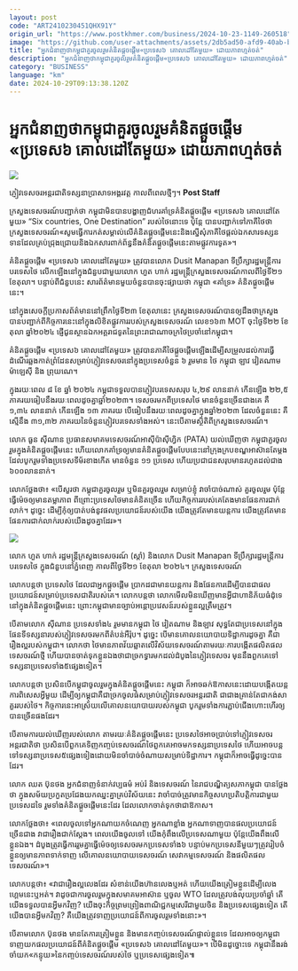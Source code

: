 ```yaml
---
layout: post
code: "ART2410230451QHX91Y"
origin_url: "https://www.postkhmer.com/business/2024-10-23-1149-260518"
image: "https://github.com/user-attachments/assets/2db5ad50-afd9-40ab-b85b-b5c3d58050fd"
title: "អ្នក​ជំនាញ​ថា​កម្ពុជា​គួរ​ចូលរួម​គំនិត​ផ្ដួច​ផ្ដើម​«ប្រទេស​៦ គោលដៅ​តែ​មួយ» ដោយ​ភាព​ហ្មត់ចត់"
description: "​​អ្នក​ជំនាញ​ថា​កម្ពុជា​គួរ​ចូលរួម​គំនិត​ផ្ដួច​ផ្ដើម​«ប្រទេស​៦ គោលដៅ​តែ​មួយ» ដោយ​ភាព​ហ្មត់ចត់​"
category: "BUSINESS"
language: "km"
date: 2024-10-29T09:13:38.120Z
---
```


# អ្នក​ជំនាញ​ថា​កម្ពុជា​គួរ​ចូលរួម​គំនិត​ផ្ដួច​ផ្ដើម​«ប្រទេស​៦ គោលដៅ​តែ​មួយ» ដោយ​ភាព​ហ្មត់ចត់

![](https://pppkhmer.sgp1.digitaloceanspaces.com/image/main/202410/23_10_2024_dsc09405.jpg)

ភ្ញៀវទេសចរ​អន្តរជាតិ​ទស្សនា​ប្រាសាទ​អង្គរវត្ត កាល​ពី​ពេល​ថ្មីៗ។ **Post Staff**

ក្រសួង​ទេសចរណ៍​បញ្ជាក់​ថា កម្ពុជា​មិន​បាន​បង្ហាញ​ជំហរ​គាំទ្រ​គំនិត​ផ្តួច​ផ្តើម​​ «ប្រទេស​៦ គោល​ដៅ​តែ​មួយ» “Six countries, One Destination” របស់​ថៃ​នោះ​ទេ ប៉ុន្តែ បាន​បញ្ជាក់​ទៅ​ភាគី​ថៃ​ថា ​ក្រសួង​ទេសចរណ៍​​«សូម​ធ្វើ​ការ​កត់​សម្គាល់​លើ​គំនិត​ផ្តួច​ផ្តើម​នេះ​ និង​ស្នើ​សុំ​ភាគី​ថៃ​ផ្តល់​ឯកសារ​ទស្សនទាន​ដែល​គ្រប់​ជ្រុង​ជ្រោយ ​និង​ឯកសារ​ពាក់​ព័ន្ធ​នឹង​គំនិត​ផ្តួច​ផ្តើម​នេះ​តាម​ផ្លូវ​ការទូត»។

គំនិត​ផ្ដួច​ផ្ដើម «ប្រទេស​៦ គោលដៅ​តែ​មួយ» ត្រូវ​បាន​លោក Dusit Manapan ទីប្រឹក្សា​រដ្ឋមន្ត្រី​ការបរទេស​ថៃ ​លើក​ឡើង​នៅ​ក្នុង​ជំនួប​ជាមួយ​លោក ហួត ហាក់ រដ្ឋមន្ត្រី​ក្រសួង​ទេសចរណ៍​កាល​ពី​ថ្ងៃ​ទី២១ ខែ​តុលា។ បន្ទាប់​ពី​ជំនួប​នេះ សារព័ត៌មាន​មួយ​ចំនួន​បាន​ចុះ​ផ្សាយ​ថា កម្ពុជា ​«គាំទ្រ​» គំនិត​ផ្ដួច​ផ្ដើម​នេះ។

នៅ​ក្នុង​សេចក្ដី​ប្រកាស​ព័ត៌មាន​នៅ​ព្រឹក​ថ្ងៃ​ទី២៣​ ខែ​តុលា​នេះ ក្រសួង​ទេសចរណ៍​បាន​ឲ្យ​ដឹង​ថា ​ក្រសួង​បាន​បញ្ជាក់​ពី​កិច្ចការ​នេះ​នៅ​ក្នុង​លិខិត​ផ្លូវការ​របស់​ក្រសួង​ទេសចរណ៍ លេខ​១៦៣ MOT ចុះ​ថ្ងៃ​ទី២២ ខែ​តុលា ឆ្នាំ​២០២៤ ផ្ញើ​ជូន​ស្ថាន​ឯកអគ្គរាជទូត​នៃ​ព្រះរាជាណាចក្រ​ថៃ​ប្រចាំ​នៅ​កម្ពុជា។

គំនិត​ផ្ដួច​ផ្ដើម​ «ប្រទេស​៦ គោលដៅ​តែ​មួយ» ត្រូវ​បាន​ភាគី​ថៃ​ផ្ដួចផ្ដើម​ឡើង​ដើម្បី​សម្រួល​ដល់​ការ​ធ្វើ​ដំណើរ​ឆ្លង​កាត់​ព្រំដែន​សម្រាប់​ភ្ញៀវ​ទេសចរ​​នៅ​ក្នុង​ប្រទេស​ចំនួន ៦ រួម​មាន ថៃ កម្ពុជា ឡាវ វៀតណាម ម៉ាឡេស៊ី និង​ ព្រុយណេ។ 

ក្នុង​រយៈ​ពេល ៨ ខែ ​ឆ្នាំ ២០២៤ កម្ពុជា​ទទួល​បាន​ភ្ញៀវ​បរទេស​សរុប ៤,២៩ លាន​នាក់​ កើន​ឡើង ២២,៥ ភាគរយ​ធៀប​នឹង​រយៈ​ពេល​ដូច​គ្នា​ឆ្នាំ​២០២៣។ ទេសចរ​មក​ពី​ប្រទេស​ថៃ មាន​ចំនួន​ច្រើន​ជាង​គេ​ គឺ ១,៣៤ លាន​នាក់ កើន​ឡើង​ ១៣ ភាគរយ​ បើ​ធៀប​នឹង​រយៈ​ពេល​ដូច​គ្នា​ក្នុង​ឆ្នាំ​២០២៣ ដែល​ចំនួន​នេះ គឺ​ស្មើ​នឹង​ ៣១,៣២ ភាគរយ​នៃ​ចំនួន​ភ្ញៀវ​បរទេស​ទាំង​អស់។ នេះ​បើ​តាម​ស្ថិតិ​ពី​ក្រសួង​ទេសចរណ៍។

លោក ធួន ស៊ីណាន ប្រធាន​សមាគម​ទេសចរណ៍​អាស៊ីប៉ាស៊ីហ្វិក​ (PATA) យល់​ឃើញ​ថា កម្ពុជា​គួរ​ចូលរួម​ក្នុង​គំនិត​ផ្ដួច​ផ្ដើម​នេះ ហើយ​លោក​គាំទ្រ​ឲ្យ​មាន​គំនិត​ផ្ដួច​ផ្ដើម​បែប​នេះ​នៅ​ក្រុង​ក្របខណ្ឌ​អាស៊ាន​តែ​ម្ដង ដែល​បូករួម​ទាំង​ប្រទេស​ទីម័រ​ខាងកើត ​មាន​ចំនួន ១១ ប្រទេស ហើយ​ប្រជាជន​សរុប​មាន​រហូត​ដល់​ជាង ៦០០​លាន​នាក់។ 

លោក​ថ្លែង​ថា៖ «បើ​សួរ​ថា កម្ពុជា​គួរ​ចូលរួម ឬ​មិន​គួរ​ចូលរួម សម្រាប់​ខ្ញុំ វា​ចាំបាច់​ណាស់​ គួរ​ចូល​រួម ប៉ុន្តែ​ធ្វើ​ម៉េច​ឲ្យ​មាន​តម្លា​ភាព ពីព្រោះ​ប្រទេស​ថៃ​មាន​គំនិត​ច្រើន ហើយ​កិច្ចការ​របស់​គេ​តែង​មាន​ផែន​ការ​ជាក់​លាក់។ ដូច្នេះ ដើម្បី​កុំ​ឲ្យ​បាត់​បង់​នូវ​ផល​ប្រយោជន៍​របស់​យើង យើង​ត្រូវ​តែ​មាន​យន្តការ យើង​ត្រូវ​តែ​មាន​ផែនការ​ជាក់​លាក់​របស់​យើង​ដូច​គ្នា​ដែរ»។

![](https://github.com/user-attachments/assets/d3c4a336-f311-4a2d-a751-63ed45466ee0)

លោក ហួត ហាក់ រដ្ឋមន្ត្រីក្រសួង​ទេសចរណ៍ (ស្ដាំ) និង​លោក Dusit Manapan ទីប្រឹក្សា​រដ្ឋមន្ត្រី​ការបរទេស​ថៃ ក្នុង​ជំនួប​​នៅ​ភ្នំពេញ កាល​ពី​ថ្ងៃ​ទី២១ ខែតុលា ២០២៤។ ក្រសួង​ទេសចរណ៍

លោក​បន្ត​ថា ប្រទេស​ថៃ ដែល​ជា​អ្នក​ផ្ដួច​ផ្ដើម ប្រាកដ​ជា​មាន​យន្តការ និង​ផែនការ​ដើម្បី​បាន​ជា​ផល​ប្រយោជន៍​សម្រាប់​ប្រទេស​ជាតិ​របស់​គេ។ លោក​បន្ត​ថា លោក​មើល​មិន​ឃើញ​មាន​អ្វី​ជា​ហានិភ័យ​ធំដុំ​ទេ នៅ​ក្នុង​គំនិត​ផ្ដួច​ផ្ដើម​នេះ​ ព្រោះ​កម្ពុជា ​មាន​ច្បាប់​អន្តោ​ប្រវេសន៍​របស់​ខ្លួន​ល្អ​ត្រឹម​ត្រូវ។ 

បើ​តាម​លោក ស៊ីណាន ប្រទេស​ទាំង​៤ រួម​មាន​កម្ពុជា ​ថៃ វៀតណាម និង​ឡាវ សុទ្ធតែ​ជា​ប្រទេស​នៅ​ក្នុង​ផែនទី​ទស្សនា​របស់​​ភ្ញៀវ​ទេសចរ​មក​ពី​តំបន់​អឺរ៉ុប។ ដូច្នេះ បើ​មាន​គោលនយោបាយ​ទិដ្ឋាការ​ដូច​គ្នា គឺ​ជា​រឿង​ល្អ​របស់​កម្ពុជា។ លោក​ថា ថៃ​មាន​ភាព​វ័យ​ឆ្លាត​លើ​វិស័យ​ទេសចរណ៍​តាម​រយៈ​ការ​បង្កើត​ផលិតផល​ទេសចរណ៍​ថ្មី ហើយ​បាន​ចាត់​ទុក​ខ្លួន​ឯង​ថា​ជា​ច្រក​ទ្វារ​មកដល់​ដំបូង​នៃ​ភ្ញៀវ​ទេសចរ មុន​នឹង​ពួក​គេ​ទៅ​ទស្សនា​ប្រទេស​ទាំង​៥​ផ្សេង​ទៀត។

លោក​បន្ត​ថា ប្រសិន​បើ​កម្ពុជា​ចូលរួម​ក្នុង​គំនិត​ផ្ដួច​ផ្ដើម​នេះ កម្ពុជា ក៏​អាច​ឆក់​ឱកាស​នេះ​ដោយ​បង្កើត​យន្តការ​ពិសេស​អ្វី​មួយ ដើម្បី​ឲ្យ​កម្ពុជា​គឺជា​ច្រក​ចូល​ធំ​សម្រាប់​ភ្ញៀវ​ទេសចរ​អន្តរជាតិ​ ជាជាង​គ្រាន់​តែ​ជា​កង់​សាគួរ​របស់​ថៃ។ កិច្ចការ​នេះ​អាស្រ័យ​លើ​គោល​នយោបាយ​របស់​កម្ពុជា បូក​រួម​ទាំង​ការ​ភ្ជាប់​ជើង​ហោះ​ហើរ​ឲ្យ​បាន​ច្រើន​ផង​ដែរ។ 

បើ​តាម​ការ​យល់​ឃើញ​របស់​លោក តាម​រយៈ​គំនិត​ផ្ដួច​ផ្ដើម​នេះ ប្រទេស​ថៃ​អាច​ប្រាប់​ទៅ​ភ្ញៀវ​ទេសចរ​អន្តរជាតិ​ថា ប្រសិន​បើ​ពួក​គេ​ទិញ​កញ្ចប់​ទេសចរណ៍​ថៃ​ ពួកគេ​អាច​មក​ទស្សនា​ប្រទេស​ថៃ ហើយ​អាច​បន្ត​ទៅ​ទស្សនា​ប្រទេស​៥​ផ្សេង​ទៀង​ដោយ​មិន​ចាំ​បាច់​ចំណាយ​សម្រាប់​ទិដ្ឋាការ។ កម្ពុជា​ក៏​អាច​ធ្វើ​ដូច្នេះ​បាន​ដែរ។

លោក ឈត ប៊ុនថង អ្នក​ជំនាញ​ទំនាក់​វប្បធម៌ អប់រំ និង​ទេសចរណ៍ នៃ​រាជបណ្ឌិត្យ​សភា​កម្ពុជា បាន​ថ្លែង​ថា ក្នុង​សម័យ​ប្រកួត​ប្រជែង​យក​ឈ្នះ​គ្នា​គ្រប់​វិស័យ​​នេះ វា​ចាំបាច់​ត្រូវ​មាន​កិច្ច​សហប្រតិបត្តិការ​ជាមួយ​ប្រទេស​ដទៃ រួម​ទាំង​គំនិត​ផ្ដួច​ផ្ដើម​នេះ​ដែរ ដែល​លោក​ចាត់​ទុក​ថា​ជា​ឱកាស។

លោក​ថ្លែង​ថា៖ «ពេល​ចូល​ទៅ​អ្នក​ណា​យក​ចំណេញ អ្នក​ណា​ខ្លាំង អ្នក​ណា​ទាញ​បាន​ផល​ប្រយោជន៍​ច្រើន​ជាង វា​ជា​រឿង​ជាក់​ស្ដែង។ ពេល​យើង​ចូល​ទៅ យើង​កុំ​ពឹង​លើ​ប្រទេស​ណា​មួយ ប៉ុន្តែ​យើង​ពឹង​លើ​ខ្លួន​ឯង។ ដំបូង​ត្រូវ​ធ្វើ​ការ​រួម​គ្នា​ធ្វើ​ម៉េច​ឲ្យ​ទេសចរ​មក​ប្រទេស​ទាំង​៦ បន្ទាប់​មក​ប្រទេស​នីមួយៗ​ត្រូវ​រៀប​ចំ​ខ្លួន​ឲ្យ​មាន​ភាព​ទាក់​ទាញ លើ​គោល​នយោបាយ​ទេសចរណ៍ សេវាកម្ម​ទេសចរណ៍ និង​ផលិតផល​ទេសចរណ៍»។

លោក​បន្ត​ថា៖ «វា​ជា​រឿង​ល្អ​លេង​ដែរ សំខាន់​យើង​ហ៊ាន​លេង​ឬ​អត់ ហើយ​យើង​ត្រៀម​ខ្លួន​ដើម្បី​លេង​ហ្គេម​នេះ​​ឬ​អត់។ វា​ដូច​ជា​ការ​ចូលរួម​ក្នុង​សមាគម​អាស៊ាន​ ឬ​ចូល​ WTO ដែល​ត្រូវ​បង់​លុយ​ប្រចាំ​ឆ្នាំ តើ​យើង​ទទួល​បាន​អ្វី​មក​វិញ? យើង​ចុះ​កិច្ច​ព្រម​ព្រៀង​ពាណិជ្ជកម្ម​សេរី​ជាមួយ​ចិន និង​ប្រទេស​ផ្សេង​ទៀត តើ​យើង​បាន​អ្វី​មក​វិញ? គឺ​យើង​ត្រូវ​ទាញ​ប្រយោជន៍​ពី​ការ​ចូលរួម​​ទាំង​នោះ»។

បើ​តាម​លោក ប៊ុនថង មាន​តែ​ការ​ត្រៀម​ខ្លួន និង​មាន​កញ្ចប់​ទេសចរណ៍​ផ្ទាល់​ខ្លួន​ទេ ដែល​អាច​ឲ្យ​កម្ពុជា​ទាញ​យក​ផល​ប្រយោជន៍​ពី​គំនិត​ផ្ដួច​ផ្ដើម «ប្រទេស​៦ គោលដៅ​តែ​មួយ»។ បើ​មិន​ដូច្នោះ​ទេ កម្ពុជា​នឹង​រង់ចាំ​យក​«កន្ទុយ»​នៃ​កញ្ចប់​ទេសចរណ៍​របស់​ថៃ ឬ​ប្រទេស​ផ្សេង​ទៀត៕